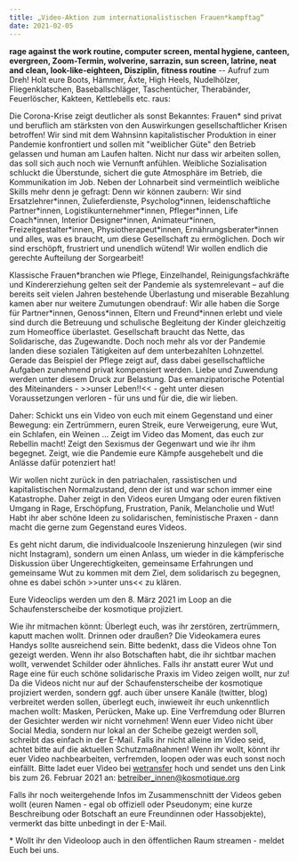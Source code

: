 ```yaml
---
title: „Video-Aktion zum internationalistischen Frauen*kampftag“
date: 2021-02-05 
---
```

**rage against the work routine, computer screen, mental hygiene, canteen, evergreen, Zoom-Termin, wolverine, sarrazin, sun screen, latrine, neat and clean, look-like-eighteen, Disziplin, fitness routine** -- Aufruf zum Dreh! Holt eure Boots, Hämmer, Äxte, High Heels, Nudelhölzer, Fliegenklatschen, Baseballschläger, Taschentücher, Therabänder, Feuerlöscher, Kakteen, Kettlebells etc. raus:

Die Corona-Krise zeigt deutlicher als sonst Bekanntes: Frauen\* sind privat und beruflich am stärksten von den Auswirkungen gesellschaftlicher Krisen betroffen! Wir sind mit dem Wahnsinn kapitalistischer Produktion in einer Pandemie konfrontiert und sollen mit "weiblicher Güte" den Betrieb gelassen und human am Laufen halten. Nicht nur dass wir arbeiten sollen, das soll sich auch noch wie Vernunft anfühlen. Weibliche Sozialisation schluckt die Überstunde, sichert die gute Atmosphäre im Betrieb, die Kommunikation im Job. Neben der Lohnarbeit sind vermeintlich weibliche Skills mehr denn je gefragt: Denn wir können zaubern: Wir sind Ersatzlehrer\*innen, Zulieferdienste, Psycholog\*innen, leidenschaftliche Partner\*innen, Logistikunternehmer\*innen, Pfleger\*innen, Life Coach\*innen, Interior Designer\*innen, Animateur\*innen, Freizeitgestalter\*innen, Physiotherapeut\*innen, Ernährungsberater\*innen und alles, was es braucht, um diese Gesellschaft zu ermöglichen. Doch wir sind erschöpft, frustriert und unendlich wütend! Wir wollen endlich die gerechte Aufteilung der Sorgearbeit!

Klassische Frauen\*branchen wie Pflege, Einzelhandel, Reinigungsfachkräfte und Kindererziehung gelten seit der Pandemie als systemrelevant – auf die bereits seit vielen Jahren bestehende Überlastung und miserable Bezahlung kamen aber nur weitere Zumutungen obendrauf: Wir alle haben die Sorge für Partner\*innen, Genoss\*innen, Eltern und Freund\*innen erlebt und viele sind durch die Betreuung und schulische Begleitung der Kinder gleichzeitig zum Homeoffice überlastet. Gesellschaft braucht das Nette, das Solidarische, das Zugewandte. Doch noch mehr als vor der Pandemie landen diese sozialen Tätigkeiten auf dem unterbezahlten Lohnzettel. Gerade das Beispiel der Pflege zeigt auf, dass dabei gesellschaftliche Aufgaben zunehmend privat kompensiert werden. Liebe und Zuwendung werden unter diesem Druck  zur Belastung. Das emanzipatorische Potential des Miteinanders - >>unser Leben!!<< - geht unter diesen Voraussetzungen verloren - für uns und für die, die wir lieben.

Daher: Schickt uns ein Video von euch mit einem Gegenstand und einer Bewegung: ein Zertrümmern, euren Streik, eure Verweigerung, eure Wut, ein Schlafen, ein Weinen ...
Zeigt im Video das Moment, das euch zur Rebellin macht! Zeigt den Sexismus der Gegenwart und wie ihr ihm begegnet. Zeigt, wie die Pandemie eure Kämpfe ausgehebelt und die Anlässe dafür potenziert hat!

Wir wollen nicht zurück in den patriachalen, rassistischen und kapitalistischen Normalzustand, denn der ist und war schon immer eine Katastrophe. Daher zeigt in den Videos euren Umgang oder euren fiktiven Umgang in Rage, Erschöpfung, Frustration, Panik, Melancholie und Wut! Habt ihr aber schöne Ideen zu solidarischen, feministische Praxen - dann macht die gerne zum Gegenstand eures Videos. 

Es geht nicht darum, die individualcoole Inszenierung hinzulegen (wir sind nicht Instagram), sondern um einen Anlass, um wieder in die kämpferische Diskussion über Ungerechtigkeiten, gemeinsame Erfahrungen und gemeinsame Wut zu kommen mit dem Ziel, dem solidarisch zu begegnen, ohne es dabei schön >>unter uns<< zu klären. 

Eure Videoclips werden um den 8. März 2021 im Loop an die Schaufensterscheibe der kosmotique projiziert. 


Wie ihr mitmachen könnt:
Überlegt euch, was ihr zerstören, zertrümmern, kaputt machen wollt. Drinnen oder draußen?
Die Videokamera eures Handys sollte ausreichend sein.
Bitte bedenkt, dass die Videos ohne Ton gezeigt werden. Wenn ihr also Botschaften habt, die ihr sichtbar machen wollt, verwendet Schilder oder ähnliches.
Falls ihr anstatt eurer Wut und Rage eine für euch schöne solidarische Praxis im Video zeigen wollt, nur zu!
Da die Videos nicht nur auf der Schaufensterscheibe der kosmotique projiziert werden, sondern ggf. auch über unsere Kanäle (twitter, blog) verbreitet werden sollen, überlegt euch, inwieweit ihr euch unkenntlich machen wollt: Masken, Perücken, Make up. Eine Verfremdung oder Blurren der Gesichter werden wir nicht vornehmen! Wenn euer Video nicht über Social Media, sondern nur lokal an der Scheibe gezeigt werden soll, schreibt das einfach in der E-Mail. Falls ihr nicht alleine im Video seid, achtet bitte auf die aktuellen Schutzmaßnahmen!
Wenn ihr wollt, könnt ihr euer Video nachbearbeiten, verfremden, loopen oder was euch sonst noch einfällt.
Bitte ladet euer Video bei [wetransfer](https://wetransfer.com/) hoch und sendet uns den Link bis zum 26. Februar 2021 an: betreiber_innen@kosmotique.org

Falls ihr noch weitergehende Infos im Zusammenschnitt der Videos geben wollt (euren Namen - egal ob offiziell oder Pseudonym; eine kurze Beschreibung oder Botschaft an eure Freundinnen oder Hassobjekte), vermerkt das bitte unbedingt in der E-Mail.

\* Wollt ihr den Videoloop auch in den öffentlichen Raum streamen - meldet Euch bei uns. 
